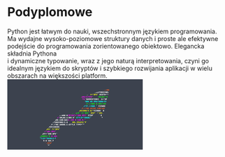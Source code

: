 # Podyplomowe
Python jest łatwym do nauki, wszechstronnym językiem programowania. Ma wydajne wysoko-poziomowe struktury danych 
i proste ale efektywne podejście do programowania zorientowanego obiektowo. Elegancka składnia Pythona      
i dynamiczne typowanie, wraz z jego naturą interpretowania, czyni go idealnym językiem do skryptów i szybkiego rozwijania aplikacji 
w wielu obszarach na większości platform. 
![Strzałka](https://raw.githubusercontent.com/wojjanus/Podyplomowe/master/arrow.png)
  
